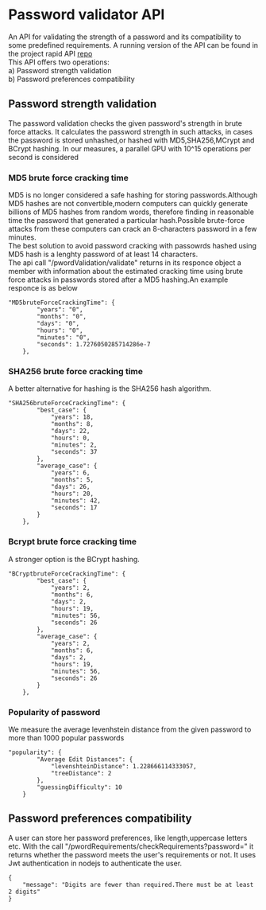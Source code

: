 
# Password validator API
 An API for validating the strength of a password and its compatibility to some predefined requirements. A running version of the API can be found in the project rapid API [repo](https://rapidapi.com/pantelisgiankoulidis/api/password-validator)\
This API offers two operations: \
a) Password strength validation\
b) Password preferences compatibility


## Password strength validation
The password validation checks the given password's strength in brute force attacks. It calculates the password strength in such attacks, in cases the password is stored unhashed,or hashed with MD5,SHA256,MCrypt and BCrypt hashing.
In our measures, a parallel GPU with 10^15 operations per second is considered

### MD5 brute force cracking time
MD5 is no longer considered a safe hashing for storing passwords.Although MD5 hashes are not convertible,modern computers can quickly generate billions of MD5 hashes from random words,
therefore finding in reasonable time the password that generated a particular hash.Possible brute-force attacks from 
these computers can crack an 8-characters password in a few minutes.\
The best solution to avoid password cracking with passowrds hashed using MD5 hash is a lenghty password of at least 14 characters.\
The api call "/pwordValidation/validate" returns in its responce object a member with information about the estimated cracking time using
brute force attacks in passwords stored after a MD5 hashing.An example responce is as below
~~~ 
"MD5bruteForceCrackingTime": {
        "years": "0",
        "months": "0",
        "days": "0",
        "hours": "0",
        "minutes": "0",
        "seconds": 1.7276050285714286e-7
    },
~~~ 
### SHA256 brute force cracking time
A better alternative for hashing is the SHA256 hash algorithm.
~~~
"SHA256bruteForceCrackingTime": {
        "best_case": {
            "years": 18,
            "months": 8,
            "days": 22,
            "hours": 0,
            "minutes": 2,
            "seconds": 37
        },
        "average_case": {
            "years": 6,
            "months": 5,
            "days": 26,
            "hours": 20,
            "minutes": 42,
            "seconds": 17
        }
    },
~~~


### Bcrypt brute force cracking time
A stronger option is the BCrypt hashing.
~~~
"BCryptbruteForceCrackingTime": {
        "best_case": {
            "years": 2,
            "months": 6,
            "days": 2,
            "hours": 19,
            "minutes": 56,
            "seconds": 26
        },
        "average_case": {
            "years": 2,
            "months": 6,
            "days": 2,
            "hours": 19,
            "minutes": 56,
            "seconds": 26
        }
    },
~~~

### Popularity of password
We measure the average levenhstein distance from the given password to more than 1000 popular passwords
~~~
"popularity": {
        "Average Edit Distances": {
            "levenshteinDistance": 1.228666114333057,
            "treeDistance": 2
        },
        "guessingDifficulty": 10
    }
~~~

## Password preferences compatibility
A user can store her password preferences, like length,uppercase letters etc. With the call "/pwordRequirements/checkRequirements?password=<password>" it returns whether the password meets the user's requirements or not.
It uses Jwt authentication in nodejs to authenticate the user.
~~~
{
    "message": "Digits are fewer than required.There must be at least 2 digits"
}
~~~


        
        
        
        
        
    
